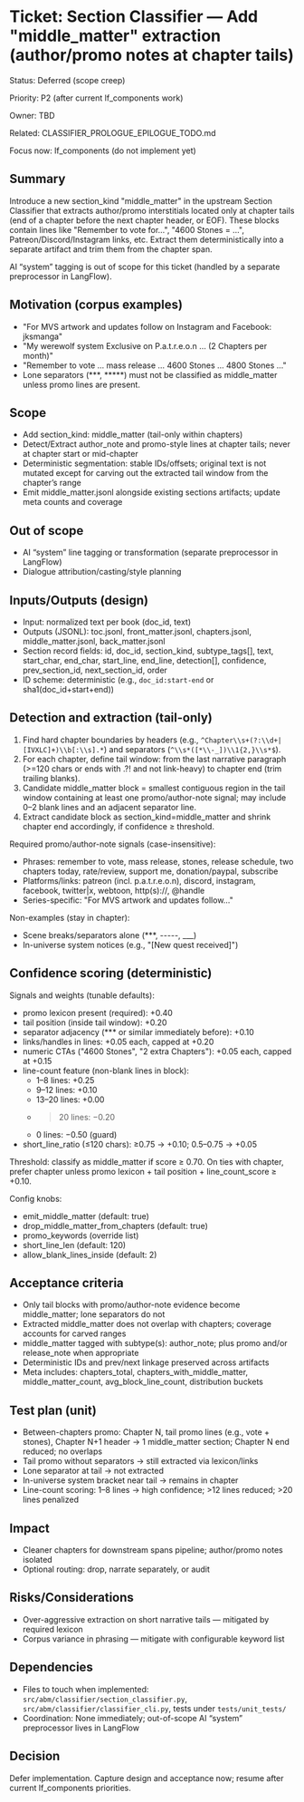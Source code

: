 # Ticket: Section Classifier — Add "middle_matter" extraction (author/promo notes at chapter tails)

Status: Deferred (scope creep)

Priority: P2 (after current lf_components work)

Owner: TBD

Related: CLASSIFIER_PROLOGUE_EPILOGUE_TODO.md

Focus now: lf_components (do not implement yet)

## Summary

Introduce a new section_kind "middle_matter" in the upstream Section Classifier that extracts author/promo interstitials located only at chapter tails (end of a chapter before the next chapter header, or EOF). These blocks contain lines like "Remember to vote for…", "4600 Stones = …", Patreon/Discord/Instagram links, etc. Extract them deterministically into a separate artifact and trim them from the chapter span.

AI “system” tagging is out of scope for this ticket (handled by a separate preprocessor in LangFlow).

## Motivation (corpus examples)

- "For MVS artwork and updates follow on Instagram and Facebook: jksmanga"
- "My werewolf system Exclusive on P.a.t.r.e.o.n … (2 Chapters per month)"
- "Remember to vote … mass release … 4600 Stones … 4800 Stones …"
- Lone separators (\*\*\*, \*\*\*\*\*) must not be classified as middle_matter unless promo lines are present.

## Scope

- Add section_kind: middle_matter (tail-only within chapters)
- Detect/Extract author_note and promo-style lines at chapter tails; never at chapter start or mid-chapter
- Deterministic segmentation: stable IDs/offsets; original text is not mutated except for carving out the extracted tail window from the chapter’s range
- Emit middle_matter.jsonl alongside existing sections artifacts; update meta counts and coverage

## Out of scope

- AI “system” line tagging or transformation (separate preprocessor in LangFlow)
- Dialogue attribution/casting/style planning

## Inputs/Outputs (design)

- Input: normalized text per book (doc_id, text)
- Outputs (JSONL): toc.jsonl, front_matter.jsonl, chapters.jsonl, middle_matter.jsonl, back_matter.jsonl
- Section record fields: id, doc_id, section_kind, subtype_tags\[\], text, start_char, end_char, start_line, end_line, detection\[\], confidence, prev_section_id, next_section_id, order
- ID scheme: deterministic (e.g., `doc_id:start-end` or sha1(doc_id+start+end))

## Detection and extraction (tail-only)

1. Find hard chapter boundaries by headers (e.g., `^Chapter\\s+(?:\\d+|[IVXLC]+)\\b[:\\s].*`) and separators (`^\\s*([*\\-_])\\1{2,}\\s*$`).
1. For each chapter, define tail window: from the last narrative paragraph (>=120 chars or ends with .?! and not link-heavy) to chapter end (trim trailing blanks).
1. Candidate middle_matter block = smallest contiguous region in the tail window containing at least one promo/author-note signal; may include 0–2 blank lines and an adjacent separator line.
1. Extract candidate block as section_kind=middle_matter and shrink chapter end accordingly, if confidence ≥ threshold.

Required promo/author-note signals (case-insensitive):

- Phrases: remember to vote, mass release, stones, release schedule, two chapters today, rate/review, support me, donation/paypal, subscribe
- Platforms/links: patreon (incl. p.a.t.r.e.o.n), discord, instagram, facebook, twitter|x, webtoon, http(s)://, @handle
- Series-specific: "For MVS artwork and updates follow…"

Non-examples (stay in chapter):

- Scene breaks/separators alone (\*\*\*, -----, \_\_\_)
- In-universe system notices (e.g., "\[New quest received\]")

## Confidence scoring (deterministic)

Signals and weights (tunable defaults):

- promo lexicon present (required): +0.40
- tail position (inside tail window): +0.20
- separator adjacency (\*\*\* or similar immediately before): +0.10
- links/handles in lines: +0.05 each, capped at +0.20
- numeric CTAs ("4600 Stones", "2 extra Chapters"): +0.05 each, capped at +0.15
- line-count feature (non-blank lines in block):
  - 1–8 lines: +0.25
  - 9–12 lines: +0.10
  - 13–20 lines: +0.00
  - > 20 lines: −0.20
  - 0 lines: −0.50 (guard)
- short_line_ratio (≤120 chars): ≥0.75 → +0.10; 0.5–0.75 → +0.05

Threshold: classify as middle_matter if score ≥ 0.70. On ties with chapter, prefer chapter unless promo lexicon + tail position + line_count_score ≥ +0.10.

Config knobs:

- emit_middle_matter (default: true)
- drop_middle_matter_from_chapters (default: true)
- promo_keywords (override list)
- short_line_len (default: 120)
- allow_blank_lines_inside (default: 2)

## Acceptance criteria

- Only tail blocks with promo/author-note evidence become middle_matter; lone separators do not
- Extracted middle_matter does not overlap with chapters; coverage accounts for carved ranges
- middle_matter tagged with subtype(s): author_note; plus promo and/or release_note when appropriate
- Deterministic IDs and prev/next linkage preserved across artifacts
- Meta includes: chapters_total, chapters_with_middle_matter, middle_matter_count, avg_block_line_count, distribution buckets

## Test plan (unit)

- Between-chapters promo: Chapter N, tail promo lines (e.g., vote + stones), Chapter N+1 header → 1 middle_matter section; Chapter N end reduced; no overlaps
- Tail promo without separators → still extracted via lexicon/links
- Lone separator at tail → not extracted
- In-universe system bracket near tail → remains in chapter
- Line-count scoring: 1–8 lines → high confidence; >12 lines reduced; >20 lines penalized

## Impact

- Cleaner chapters for downstream spans pipeline; author/promo notes isolated
- Optional routing: drop, narrate separately, or audit

## Risks/Considerations

- Over-aggressive extraction on short narrative tails — mitigated by required lexicon
- Corpus variance in phrasing — mitigate with configurable keyword list

## Dependencies

- Files to touch when implemented: `src/abm/classifier/section_classifier.py`, `src/abm/classifier/classifier_cli.py`, tests under `tests/unit_tests/`
- Coordination: None immediately; out-of-scope AI “system” preprocessor lives in LangFlow

## Decision

Defer implementation. Capture design and acceptance now; resume after current lf_components priorities.
